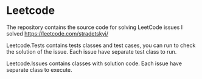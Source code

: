# Leetcode
The repository contains the source code for solving LeetCode issues I solved https://leetcode.com/stradetskyi/

Leetcode.Tests contains tests classes and test cases, you can run to check the solution of the issue. Each issue have separate test class to run.

Leetcode.Issues contains classes with solution code. Each issue have separate class to execute.
